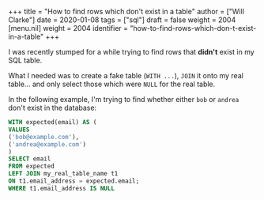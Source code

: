 +++
title = "How to find rows which don't exist in a table"
author = ["Will Clarke"]
date = 2020-01-08
tags = ["sql"]
draft = false
weight = 2004
[menu.nil]
  weight = 2004
  identifier = "how-to-find-rows-which-don-t-exist-in-a-table"
+++

I was recently stumped for a while trying to find rows that **didn't** exist in my SQL table.

What I needed was to create a fake table (`WITH ...`), `JOIN` it onto my real table... and only select those which were `NULL` for the real table.

In the following example, I'm trying to find whether either `bob` or `andrea` don't exist in the database:

```sql
WITH expected(email) AS (
VALUES
('bob@example.com'),
('andrea@example.com')
)
SELECT email
FROM expected
LEFT JOIN my_real_table_name t1
ON t1.email_address = expected.email;
WHERE t1.email_address IS NULL
```
